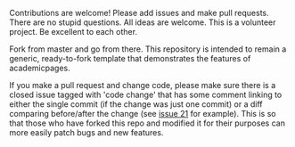 Contributions are welcome!
Please add issues and make pull requests.
There are no stupid questions. All ideas are welcome.
This is a volunteer project. Be excellent to each other.

Fork from master and go from there.
This repository is intended to remain a generic,
ready-to-fork template that demonstrates the features of academicpages.

If you make a pull request and change code,
please make sure there is a closed issue tagged with 'code change'
that has some comment linking to either the single commit (if the change was just one commit)
or a diff comparing before/after the change
(see [issue 21](https://github.com/academicpages/academicpages.github.io/issues/21) for example).
This is so that those who have forked this repo and modified it for their purposes can more easily
patch bugs and new features.
